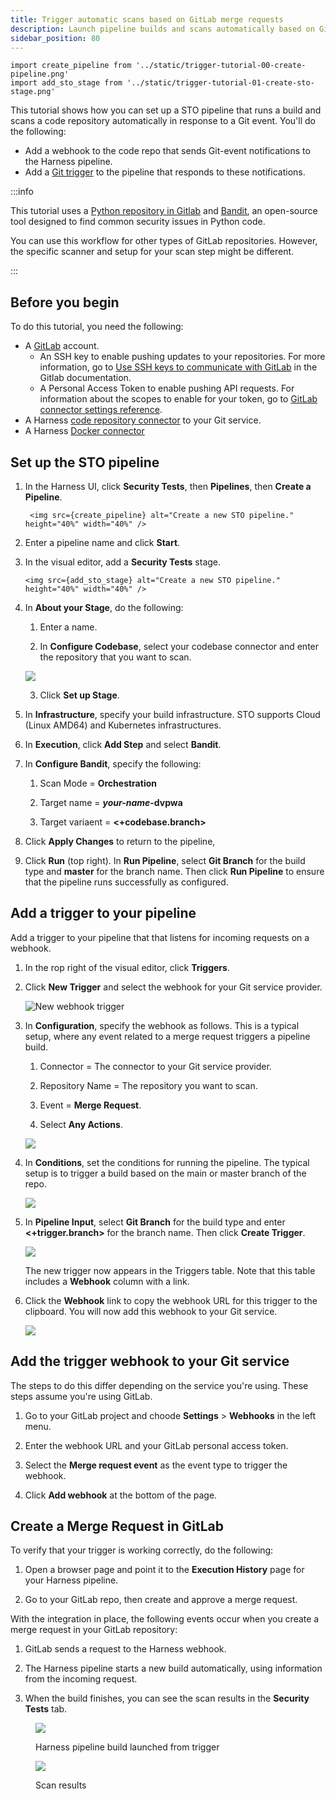 ```yaml
---
title: Trigger automatic scans based on GitLab merge requests
description: Launch pipeline builds and scans automatically based on GitLab merge requests.
sidebar_position: 80
---
```


```mdx-code-block
import create_pipeline from '../static/trigger-tutorial-00-create-pipeline.png'
import add_sto_stage from '../static/trigger-tutorial-01-create-sto-stage.png'
```

This tutorial shows how you can set up a STO pipeline that runs a build and scans a code repository automatically in response to a Git event. You'll do the following:

* Add a webhook to the code repo that sends Git-event notifications to the Harness pipeline.
* Add a [Git trigger](/docs/platform/triggers/triggering-pipelines/) to the pipeline that responds to these notifications. 

:::info

This tutorial uses a [Python repository in Gitlab](https://gitlab.com/gitsequence090/TestPythonSAST) and [Bandit](https://github.com/PyCQA/bandit), an open-source tool designed to find common security issues in Python code.

You can use this workflow for other types of GitLab repositories. However, the specific scanner and setup for your scan step might be different. 

:::

## Before you begin

To do this tutorial, you need the following:

* A [GitLab](https://gitlab.com/) account. 
  * An SSH key to enable pushing updates to your repositories. For more information, go to [Use SSH keys to communicate with GitLab](https://docs.gitlab.com/ee/user/ssh.html) in the Gitlab documentation.
  * A Personal Access Token to enable pushing API requests. For information about the scopes to enable for your token, go to [GitLab connector settings reference](/docs/platform/connectors/code-repositories/ref-source-repo-provider/git-lab-connector-settings-reference/#passwordpersonal-access-token).
* A Harness [code repository connector](/docs/category/code-repositories) to your Git service.
* A Harness [Docker connector](/docs/platform/connectors/cloud-providers/ref-cloud-providers/docker-registry-connector-settings-reference)

## Set up the STO pipeline

1. In the Harness UI, click **Security Tests**, then **Pipelines**, then **Create a Pipeline**. 

   ```mdx-code-block
    <img src={create_pipeline} alt="Create a new STO pipeline." height="40%" width="40%" />
    ```

2. Enter a pipeline name and click **Start**. 

3. In the visual editor, add a **Security Tests** stage. 

    ```mdx-code-block
    <img src={add_sto_stage} alt="Create a new STO pipeline." height="40%" width="40%" />
    ```

4. In **About your Stage**, do the following:

   1. Enter a name.

   2. In **Configure Codebase**, select your codebase connector and enter the repository that you want to scan.  
      
     ![](../static/trigger-tutorial-02-set-up-sto-stage.png)

   3. Click **Set up Stage**. 


4. In **Infrastructure**, specify your build infrastructure. STO supports Cloud (Linux AMD64) and Kubernetes infrastructures.

5. In **Execution**, click **Add Step** and select **Bandit**. 

6. In **Configure Bandit**, specify the following:

   1. Scan Mode = **Orchestration**

   2. Target name  = ***your-name*-dvpwa**

   3. Target variaent = **<+codebase.branch>**

7. Click **Apply Changes** to return to the pipeline, 

8. Click **Run** (top right). In **Run Pipeline**, select **Git Branch** for the build type and **master** for the branch name. Then click **Run Pipeline** to ensure that the pipeline runs successfully as configured. 

## Add a trigger to your pipeline

Add a trigger to your pipeline that that listens for incoming requests on a webhook.

1. In the rop right of the visual editor, click **Triggers**. 

2. Click **New Trigger** and select the webhook for your Git service provider. 

   ![New webhook trigger](../static/trigger-tutorial-04-select-trigger.png)
   

3. In **Configuration**, specify the webhook as follows. This is a typical setup, where any event related to a merge request triggers a pipeline build. 

   1. Connector = The connector to your Git service provider.

   2. Repository Name = The repository you want to scan. 

   3. Event = **Merge Request**. 

   4. Select **Any Actions**. 

     ![](../static/trigger-tutorial-05-trigger-config.png)

     
4. In **Conditions**, set the conditions for running the pipeline. The typical setup is to trigger a build based on the main or master branch of the repo.

   ![](../static/trigger-tutorial-06-trigger-condition.png)

5. In **Pipeline Input**, select **Git Branch** for the build type and enter **<+trigger.branch>** for the branch name. Then click **Create Trigger**. 

   ![](../static/trigger-tutorial-08-pipeline-input.png)

   The new trigger now appears in the Triggers table. Note that this table includes a **Webhook** column with a link.

6. Click the **Webhook** link to copy the webhook URL for this trigger to the clipboard. You will now add this webhook to your Git service. 

   ![](../static/trigger-tutorial-07-copy-url-webhook.png)



## Add the trigger webhook to your Git service

The steps to do this differ depending on the service you're using. These steps assume you're using GitLab.

1. Go to your GitLab project and choode **Settings** > **Webhooks** in the left menu. 

2. Enter the webhook URL and your GitLab personal access token. 

3. Select the **Merge request event** as the event type to trigger the webhook. 

4. Click **Add webhook** at the bottom of the page. 

## Create a Merge Request in GitLab

To verify that your trigger is working correctly, do the following:

1. Open a browser page and point it to the **Execution History** page for your Harness pipeline. 

2. Go to your GitLab repo, then create and approve a merge request. 

With the integration in place, the following events occur when you create a merge request in your GitLab repository:

  1. GitLab sends a request to the Harness webhook.
  
  2. The Harness pipeline starts a new build automatically, using information from the incoming request.  

  3. When the build finishes, you can see the scan results in the **Security Tests** tab. 

<figure>

![](../static/trigger-tutorial-09-triggered-build.png)

<figcaption>Harness pipeline build launched from trigger</figcaption>
</figure>


<figure>

![](../static/trigger-tutorial-10-security-tests.png)

<figcaption>Scan results</figcaption>
</figure>